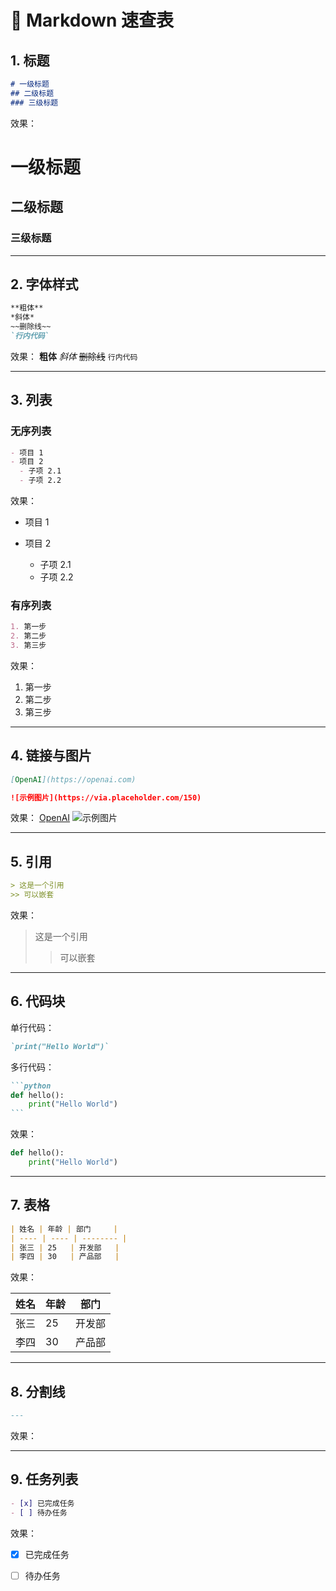 # 📘 Markdown 速查表

## 1. 标题

```markdown
# 一级标题
## 二级标题
### 三级标题
```

效果：

# 一级标题

## 二级标题

### 三级标题

---

## 2. 字体样式

```markdown
**粗体**
*斜体*
~~删除线~~
`行内代码`
```

效果：
**粗体**
*斜体*
~~删除线~~
`行内代码`

---

## 3. 列表

### 无序列表

```markdown
- 项目 1
- 项目 2
  - 子项 2.1
  - 子项 2.2
```

效果：

* 项目 1
* 项目 2

  * 子项 2.1
  * 子项 2.2

### 有序列表

```markdown
1. 第一步
2. 第二步
3. 第三步
```

效果：

1. 第一步
2. 第二步
3. 第三步

---

## 4. 链接与图片

```markdown
[OpenAI](https://openai.com)

![示例图片](https://via.placeholder.com/150)
```

效果：
[OpenAI](https://openai.com)
![示例图片](https://via.placeholder.com/150)

---

## 5. 引用

```markdown
> 这是一个引用
>> 可以嵌套
```

效果：

> 这是一个引用
>
> > 可以嵌套

---

## 6. 代码块

单行代码：

```markdown
`print("Hello World")`
```

多行代码：

````markdown
```python
def hello():
    print("Hello World")
```
````

效果：

```python
def hello():
    print("Hello World")
```

---

## 7. 表格

```markdown
| 姓名 | 年龄 | 部门     |
| ---- | ---- | -------- |
| 张三 | 25   | 开发部   |
| 李四 | 30   | 产品部   |
```

效果：

| 姓名 | 年龄 | 部门  |
| -- | -- | --- |
| 张三 | 25 | 开发部 |
| 李四 | 30 | 产品部 |

---

## 8. 分割线

```markdown
---
```

效果：

---

## 9. 任务列表

```markdown
- [x] 已完成任务
- [ ] 待办任务
```

效果：

* [x] 已完成任务
* [ ] 待办任务

